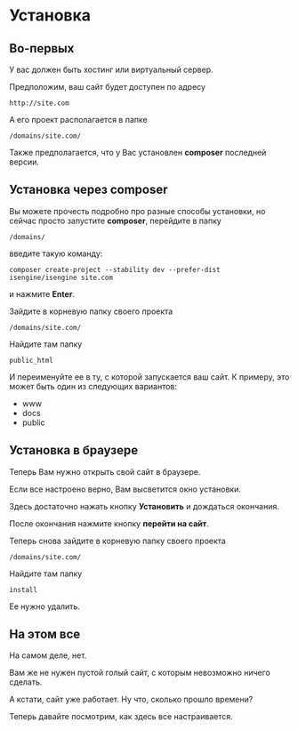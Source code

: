 # Установка

## Во-первых

У вас должен быть хостинг или виртуальный сервер.

Предположим, ваш сайт будет доступен по адресу

	http://site.com

А его проект располагается в папке

	/domains/site.com/

Также предполагается, что у Вас установлен **composer** последней версии.

## Установка через composer

Вы можете прочесть подробно про разные способы установки, но сейчас просто запустите **composer**, перейдите в папку

	/domains/

введите такую команду:

	composer create-project --stability dev --prefer-dist isengine/isengine site.com

и нажмите **Enter**.

Зайдите в корневую папку своего проекта

	/domains/site.com/

Найдите там папку

	public_html

И переименуйте ее в ту, с которой запускается ваш сайт. К примеру, это может быть один из следующих вариантов:

* www
* docs
* public

## Установка в браузере

Теперь Вам нужно открыть свой сайт в браузере.

Если все настроено верно, Вам высветится окно установки.

Здесь достаточно нажать кнопку **Установить** и дождаться окончания.

После окончания нажмите кнопку **перейти на сайт**.

Теперь снова зайдите в корневую папку своего проекта

	/domains/site.com/

Найдите там папку

	install

Ее нужно удалить.

## На этом все

На самом деле, нет.

Вам же не нужен пустой голый сайт, с которым невозможно ничего сделать.

А кстати, сайт уже работает. Ну что, сколько прошло времени?

Теперь давайте посмотрим, как здесь все настраивается.
